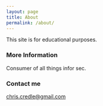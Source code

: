 ```yaml
---
layout: page
title: About
permalink: /about/
---
```


This site is for educational purposes.

### More Information

Consumer of all things infor sec.

### Contact me

[chris.credle@gmail.com](mailto:chris.credle@gmail.com)
